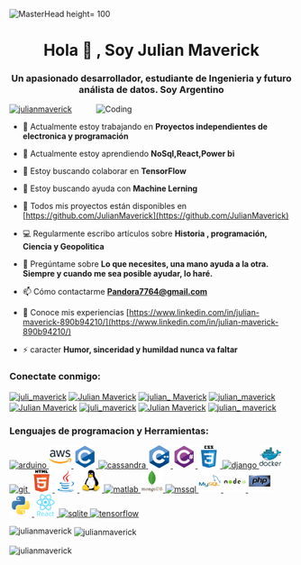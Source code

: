 ![MasterHead height= 100 ](https://beyond-machine.com/wp-content/uploads/2022/02/data_science.jpg)

<h1 align="center">Hola 👋 , Soy Julian Maverick</h1>
<h3 align="center">Un apasionado desarrollador, estudiante de Ingenieria y futuro análista de datos. Soy Argentino</h3>
<img align="right" alt="Coding" width="350" src="https://www.sureworks.in/images/bigdata.gif">

<p align="left"> <a href="https://github.com/ryo-ma/github-profile-trophy">
<img src="https://github-profile-trophy.vercel.app/?username=julianmaverick" alt="julianmaverick" /></a> </p>

- 🔭 Actualmente estoy trabajando en **Proyectos independientes de electronica y programación**

- 🌱 Actualmente estoy aprendiendo **NoSql,React,Power bi**

- 👨 Estoy buscando colaborar en **TensorFlow**

- 🤝 Estoy buscando ayuda con **Machine Lerning**

- 📝 Todos mis proyectos están disponibles en [https://github.com/JulianMaverick](https://github.com/JulianMaverick)

- 💻 Regularmente escribo artículos sobre **Historia , programación, Ciencia y Geopolitica**

- 💬 Pregúntame sobre **Lo que necesites, una mano ayuda a la otra. Siempre y cuando me sea posible ayudar, lo haré.**

- 📫 Cómo contactarme **Pandora7764@gmail.com**

- 📄 Conoce mis experiencias [https://www.linkedin.com/in/julian-maverick-890b94210/](https://www.linkedin.com/in/julian-maverick-890b94210/)

- ⚡  caracter **Humor, sinceridad y humildad nunca va faltar**




<h3 align="left">Conectate conmigo:</h3><p align=" left">

<a href="https://twitter.com/juli_maverick" target="blank"><img align="center" src="https://raw.githubusercontent.com/rahuldkjain/github-profile-readme-generator/master/src/images/icons/Social/twitter.svg" alt="juli_maverick" height="30" width="40" /></a>
<a href="https://linkedin.com/in/julian maverick" target="blank"><img align="center" src="https://raw.githubusercontent.com/rahuldkjain/github-profile-readme-generator/master/src/images/icons/Social/linked-in-alt.svg" alt="Julian Maverick" height="30" width="40" /></a>
<a href="https://stackoverflow.com/users/julian_maverick" target="blank"><img align="center" src="https://raw.githubusercontent.com/rahuldkjain/github-profile-readme-generator/master/src/images/icons/Social/stack-overflow.svg" alt="julian_ Maverick" height="30" width="40" /></a>
<a href="https://kaggle.com/julian_maverick" target="blank"><img align="center" src="https://raw.githubusercontent.com/rahuldkjain/github-profile-readme-generator/master/src/images/icons/Social/kaggle.svg" alt="julian_maverick" height="30" width="40" /></a>
<a href="https://fb.com/julian maverick" target="blank"><img align="center" src="https://raw.githubusercontent.com/rahuldkjain/github-profile-readme-generator/master/src/images/icons/Social/facebook.svg" alt="Julian Maverick" height="30" width="40" /></a>
<a href="https://instagram.com/juli_maverick" target="blank"><img align="center" src="https://raw.githubusercontent.com/rahuldkjain/github-profile-readme-generator/master/src/images/icons/Social/instagram.svg" alt="juli_maverick" height="30" width="40" /></a>
<a href="https://www.youtube.com/c/julian maverick" target="blank"><img align="center" src="https://raw.githubusercontent.com/rahuldkjain/github-profile-readme-generator/master/src/images/icons/Social/youtube.svg" alt="Julian Maverick" height="30" width="40" /></a>
<a href="https://www.hackerrank.com/julian_maverick" target="blank"><img align="center" src="https://raw.githubusercontent.com/rahuldkjain/github-profile-readme-generator/master/src/images/icons/Social/hackerrank.svg" alt="julian_ maverick" height="30" width="40" /></a></p>

<h3 align="left">Lenguajes de programacion y Herramientas:</h3>


<p align="left"> <a href="https://www.arduino.cc/" target="_blank" rel="noreferrer"> <img src="https://cdn.worldvectorlogo.com/logos/arduino-1.svg" alt="arduino" width="40" height="40"/> </a> <a href="https://aws.amazon.com" target="_blank" rel="noreferrer"> <img src="https://raw.githubusercontent.com/devicons/devicon/master/icons/amazonwebservices/amazonwebservices-original-wordmark.svg" alt="aws" width="40" height="40"/> </a> <a href="https://www.cprogramming.com/" target="_blank" rel="noreferrer"> <img src="https://raw.githubusercontent.com/devicons/devicon/master/icons/c/c-original.svg" alt="c" width="40" height="40"/> </a> <a href="https://cassandra.apache.org/" target="_blank" rel=" noreferrer"> <img src="https://www.vectorlogo.zone/logos/apache_cassandra/apache_cassandra-icon.svg" alt="cassandra" width="40" height="40"/> </a> <a href="https://www.w3schools.com/cpp/" target="_blank" rel="noreferrer"> <img src="https://raw.githubusercontent.com/devicons/devicon/master/icons/cplusplus/cplusplus-original.svg" alt="cplusplus" width="40" height="40"/> </a> <a href="https://www.w3schools.com/cs/" target="_blank" rel="noreferrer"> <img src="https://raw.githubusercontent.com/devicons/devicon/master/icons/csharp/csharp-original.svg" alt="csharp" width="40" height="40"/> </a> <a href="https://www.w3schools.com/css/" target="_blank" rel="noreferrer"> <img src="https://raw.githubusercontent.com/devicons/devicon/master/icons/css3/css3-original-wordmark.svg" alt="css3" width="40" height="40"/> </a> <a href="https://www.djangoproject.com/" target= "_blank" rel="noreferrer"> <img src="https://cdn.worldvectorlogo.com/logos/django.svg" alt="django" width="40" height="40"/> </a> <a href="https://www.docker.com/" target="_blank" rel="noreferrer"> <img src="https://raw.githubusercontent.com/devicons/devicon/master/icons/docker/docker-original-wordmark.svg" alt="docker" width="40" height="40"/> </a> <a href="https://git-scm.com/" target="_blank" rel="noreferrer"> <img src="https://www.vectorlogo.zone/logos/git-scm/git-scm-icon.svg" alt="git" width="40" height="40"/> </a> <a href="https://www.w3.org/html/" target="_blank" rel="noreferrer"> <img src="https://raw.githubusercontent.com/devicons/devicon/master/icons/html5/html5-original-wordmark.svg" alt="html5" width="40" height="40"/> </a> <a href="https://www.java.com" target="_blank" rel="noreferrer"> <img src="https://raw.githubusercontent.com/devicons/devicon/master/icons/java/java-original.svg" alt="java" width="40" height="40"/> </a> <a href="https://www.linux.org/" target="_blank" rel="noreferrer"> <img src="https://raw.githubusercontent.com/devicons/devicon/master/icons/linux/linux-original.svg" alt="linux" width="40" height="40"/> </a> <a href="https://www.mathworks.com/" target="_blank" rel="noreferrer"> <img src="https://upload.wikimedia.org/wikipedia/commons/2/21/Matlab_Logo.png" alt="matlab" width="40" height="40"/> </a> <a href="https://www.mongodb.com/" target="_blank" rel="noreferrer"> <img src="https://raw.githubusercontent.com/devicons/devicon/master/icons/mongodb/mongodb-original-wordmark.svg" alt="mongodb" width="40" height="40"/> </a> <a href="https://www.microsoft.com/en-us/sql-server" target="_blank" rel="noreferrer"> <img src="https://www.svgrepo.com/show/303229/microsoft-sql-server-logo.svg" alt="mssql" width="40" height="40"/> </a> <a href="https://www.mysql.com/" target="_blank" rel="noreferrer"> <img src="https://raw.githubusercontent.com/devicons/devicon/master/icons/mysql/mysql-original-wordmark.svg" alt="mysql" width="40" height="40"/> </a> <a href="https://nodejs.org" target="_blank" rel="noreferrer"> <img src="https://raw.githubusercontent.com/devicons/devicon/master/icons/nodejs/nodejs-original-wordmark.svg" alt="nodejs" width="40" height="40"/> </a> <a href="https://www.php.net" target="_blank" rel="noreferrer"> <img src="https://raw.githubusercontent.com/devicons/devicon/master/icons/php/php-original.svg" alt="php" width="40" height="40"/> </a> <a href="https://www.python.org" target="_blank" rel="noreferrer"> <img src="https://raw.githubusercontent.com/devicons/devicon/master/icons/python/python-original.svg" alt="python" width="40" height="40"/> </a> <a href="https://reactjs.org/" target="_blank" rel="noreferrer"> <img src="https://raw.githubusercontent.com/devicons/devicon/master/icons/react/react-original-wordmark.svg" alt="react" width="40" height="40"/> </a> <a href="https://www.sqlite.org/" target="_blank" rel="noreferrer"> <img src="https://www.vectorlogo.zone/logos/sqlite/sqlite-icon.svg" alt="sqlite" width="40" height="40"/> </a> <a href="https://www.tensorflow.org" target="_blank" rel="noreferrer"> <img src="https://www.vectorlogo.zone/logos/tensorflow/tensorflow-icon.svg" alt="tensorflow" width="40" height="40"/> </a> </p><p><img align="left" src="https://github-readme-stats.vercel.app/api/top-langs?username=julianmaverick&show_icons=true&locale=en&layout=compact" alt="julianmaverick" /></p>



<p>&nbsp;<img align="center" src="https://github-readme-stats.vercel.app/api?username=julianmaverick&show_icons=true&locale=en" alt="julianmaverick" /></p>

<p><img align="center" src="https://github-readme-streak-stats.herokuapp.com/?user=julianmaverick&" alt="julianmaverick" /></p>
